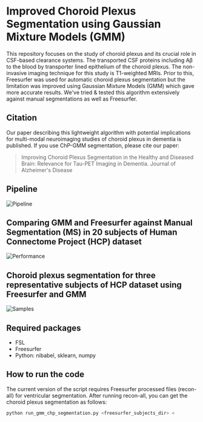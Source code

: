 # Improved Choroid Plexus Segmentation using Gaussian Mixture Models (GMM)

This repository focuses on the study of choroid plexus and its crucial role in CSF-based clearance systems. The transported CSF proteins including Aβ to the blood by transporter lined epithelium of the choroid plexus. The non-invasive imaging technique for this study is T1-weighted MRIs. Prior to this, Freesurfer was used for automatic choroid plexus segmentation but the limitation was improved using Gaussian Mixture Models (GMM) which gave more accurate results. We've tried & tested this algorithm extensively against manual segmentations as well as Freesurfer. 

## Citation

Our paper describing this lightweight algorithm with potential implications for multi-modal neuroimaging studies of choroid plexus in dementia is published. If you use ChP-GMM segmentation, please cite our paper: 

> Improving Choroid Plexus Segmentation in the Healthy and Diseased Brain: Relevance for Tau-PET Imaging in Dementia. Journal of Alzheimer's Disease


## Pipeline

![Pipeline](./docs/pipeline.png)

## Comparing GMM and Freesurfer against Manual Segmentation (MS) in 20 subjects of Human Connectome Project (HCP) dataset

![Performance](./docs/performance.png)

## Choroid plexus segmentation for three representative subjects of HCP dataset using Freesurfer and GMM

![Samples](./docs/samples.png)

## Required packages

- FSL
- Freesurfer
- Python: nibabel, sklearn, numpy 

## How to run the code

The current version of the script requires Freesurfer processed files (recon-all) for ventricular segmentation. After running recon-all, you can get the choroid plexus segmentation as follows: 

```bash
python run_gmm_chp_segmentation.py <freesurfer_subjects_dir> <
